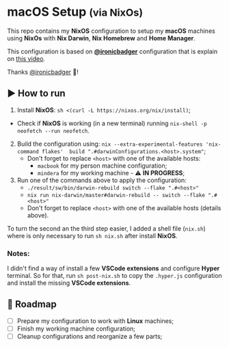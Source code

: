 # macOS Setup <small>(via NixOs)</small>

This repo contains my **NixOS** configuration to setup my **macOS** machines using **NixOs** with **Nix Darwin**, **Nix Homebrew** and **Home Manager**.

This configuration is based on **[@ironicbadger](https://github.com/ironicbadger/nix-config)** configuration that is explain on [this video](https://www.youtube.com/watch?v=qUmZtC6ts0M).

Thanks [@ironicbadger](https://github.com/ironicbadger) 🙏!

## ▶️ How to run

1. Install **NixOS**: `sh <(curl -L https://nixos.org/nix/install)`;
  * Check if **NixOS** is working (in a new terminal) running `nix-shell -p neofetch --run neofetch`.
2. Build the configuration using: `nix --extra-experimental-features 'nix-command flakes'  build ".#darwinConfigurations.<host>.system"`;
     * Don't forget to replace `<host>` with one of the available hosts:
       - `macbook` for my person machine configuration;
       - `mindera` for my working machine - ⚠️ **IN PROGRESS**;
3. Run one of the commands above to apply the configuration:
     * `./result/sw/bin/darwin-rebuild switch --flake ".#<host>"`
     * `nix run nix-darwin/master#darwin-rebuild -- switch --flake ".#<host>"`
     - Don't forget to replace `<host>` with one of the available hosts (details above).

To turn the second an the third step easier, I added a shell file (`nix.sh`) where is only necessary to run `sh nix.sh` after install **NixOS**.

### Notes:

I didn't find a way of install a few **VSCode extensions** and configure **Hyper** terminal. So for that, run `sh post-nix.sh` to copy the `.hyper.js` configuration and install the missing **VSCode extensions**.

## 📃 Roadmap

- [ ] Prepare my configuration to work with **Linux** machines;
- [ ] Finish my working machine configuration;
- [ ] Cleanup configurations and reorganize a few parts;